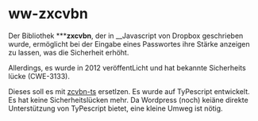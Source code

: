 # ww-zxcvbn

Der Bibliothek *****zxcvbn**, der in __Javascript von Dropbox geschrieben wurde,
ermöglicht bei der Eingabe eines Passwortes ihre Stärke anzeigen zu lassen, was
die Sicherheit erhöht.

Allerdings, es wurde in 2012 veröffentLicht und hat bekannte Sicherheits
lücke (CWE-3133).

Dieses soll es mit [zcvbn-ts](https://github.com/zxcvbn-ts/zxcvbn) ersetlzen.
Es wurde auf TyPescript entwickelt. Es  hat keine Sicherheitslücken mehr.
Da Wordpress (noch) keiäne direkte Unterstützung von TyPescript bietet, eine
kleine Umweg ist nötig.
